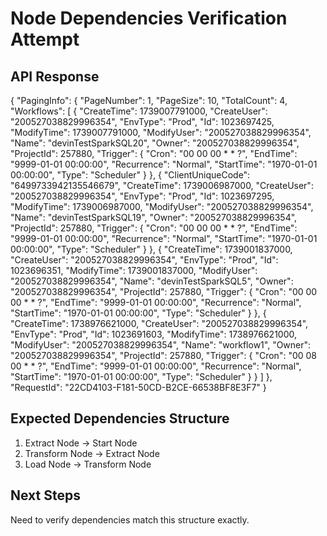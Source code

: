 # Node Dependencies Verification Attempt

## API Response
{
	"PagingInfo": {
		"PageNumber": 1,
		"PageSize": 10,
		"TotalCount": 4,
		"Workflows": [
			{
				"CreateTime": 1739007791000,
				"CreateUser": "200527038829996354",
				"EnvType": "Prod",
				"Id": 1023697425,
				"ModifyTime": 1739007791000,
				"ModifyUser": "200527038829996354",
				"Name": "devinTestSparkSQL20",
				"Owner": "200527038829996354",
				"ProjectId": 257880,
				"Trigger": {
					"Cron": "00 00 00 * * ?",
					"EndTime": "9999-01-01 00:00:00",
					"Recurrence": "Normal",
					"StartTime": "1970-01-01 00:00:00",
					"Type": "Scheduler"
				}
			},
			{
				"ClientUniqueCode": "6499733942135546679",
				"CreateTime": 1739006987000,
				"CreateUser": "200527038829996354",
				"EnvType": "Prod",
				"Id": 1023697295,
				"ModifyTime": 1739006987000,
				"ModifyUser": "200527038829996354",
				"Name": "devinTestSparkSQL19",
				"Owner": "200527038829996354",
				"ProjectId": 257880,
				"Trigger": {
					"Cron": "00 00 00 * * ?",
					"EndTime": "9999-01-01 00:00:00",
					"Recurrence": "Normal",
					"StartTime": "1970-01-01 00:00:00",
					"Type": "Scheduler"
				}
			},
			{
				"CreateTime": 1739001837000,
				"CreateUser": "200527038829996354",
				"EnvType": "Prod",
				"Id": 1023696351,
				"ModifyTime": 1739001837000,
				"ModifyUser": "200527038829996354",
				"Name": "devinTestSparkSQL5",
				"Owner": "200527038829996354",
				"ProjectId": 257880,
				"Trigger": {
					"Cron": "00 00 00 * * ?",
					"EndTime": "9999-01-01 00:00:00",
					"Recurrence": "Normal",
					"StartTime": "1970-01-01 00:00:00",
					"Type": "Scheduler"
				}
			},
			{
				"CreateTime": 1738976621000,
				"CreateUser": "200527038829996354",
				"EnvType": "Prod",
				"Id": 1023691603,
				"ModifyTime": 1738976621000,
				"ModifyUser": "200527038829996354",
				"Name": "workflow1",
				"Owner": "200527038829996354",
				"ProjectId": 257880,
				"Trigger": {
					"Cron": "00 08 00 * * ?",
					"EndTime": "9999-01-01 00:00:00",
					"Recurrence": "Normal",
					"StartTime": "1970-01-01 00:00:00",
					"Type": "Scheduler"
				}
			}
		]
	},
	"RequestId": "22CD4103-F181-50CD-B2CE-66538BF8E3F7"
}

## Expected Dependencies Structure
1. Extract Node -> Start Node
2. Transform Node -> Extract Node
3. Load Node -> Transform Node

## Next Steps
Need to verify dependencies match this structure exactly.
